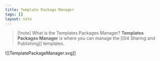 ```yaml
---
title: Template Package Manager
tags: []
layout: note
---
```

> [!note] What is the Templates Packages Manager?
> **Templates Packages Manager** is where you can manage the [[04 Sharing and Publishing]] templates.  



![[TemplatePackageManager.svg]]
